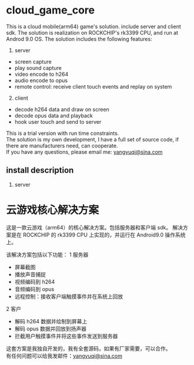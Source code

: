 # cloud_game_core
This is a cloud mobile(arm64) game's solution. include server and client sdk.
The solution is realization on ROCKCHIP's rk3399 CPU, and run at Androd 9.0 OS.
The solution includes the following features:

1. server 
- screen capture   
- play sound capture   
- video encode to h264   
- audio encode to opus    
- remote control: receive client touch events and replay on system   

2. client
- decode h264 data and draw on screen
- decode opus data and playback
- hook user touch and send to server

This is a trial version with run time constraints.  
The solution is my own development, I have a full set of source code, if there are manufacturers need, can cooperate.   
If you have any questions, please email me: yangyuqi@sina.com

## install description
1. server


# 云游戏核心解决方案
这是一款云游戏（arm64）的核心解决方案。包括服务器和客户端 sdk。
解决方案是在 ROCKCHIP 的 rk3399 CPU 上实现的，并运行在 Android9.0 操作系统上。

该解决方案包括以下功能：
1 服务器
- 屏幕截图
- 播放声音捕捉
- 视频编码到 h264
- 音频编码到 opus
- 远程控制：接收客户端触摸事件并在系统上回放

2 客户
- 解码 h264 数据并绘制到屏幕上
- 解码 opus 数据并回放到扬声器
- 拦截用户触摸事件并将这些事件发送到服务器

这套方案是我独自开发的，我有全套源码，如果有厂家需要，可以合作。   
有任何问题可以给我发邮件：yangyuqi@sina.com
